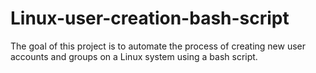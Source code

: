 # Linux-user-creation-bash-script
The goal of this project is to automate the process of creating new user accounts and groups on a Linux system using a bash script.
